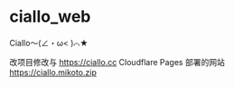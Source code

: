 # ciallo_web
Ciallo～(∠・ω&lt; )⌒★

改项目修改与 https://ciallo.cc
Cloudflare Pages 部署的网站 https://ciallo.mikoto.zip
